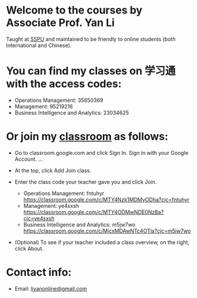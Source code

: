 # Welcome to the courses by Associate Prof. Yan Li
Taught at [SSPU](http://en.sspu.edu.cn/2018/) and maintained to be friendly to online students (both International and Chinese).

# You can find my classes on 学习通 with the access codes:
* Operations  Management: 35650369
* Management: 95219216
* Business Intelligence and Analytics: 23034625


# Or join my [classroom](http://classroom.google.com) as follows:
* Go to classroom.google.com and click Sign In. Sign in with your Google Account. ...
* At the top, click Add Join class.
* Enter the class code your teacher gave you and click Join. 
    * Operations  Management: fntuhyr
      https://classroom.google.com/c/MTY4Nzk1MDMyODha?cjc=fntuhyr
    * Management: ye4sxsh
      https://classroom.google.com/c/MTY4ODMwNDE0NzBa?cjc=ye4sxsh
    * Business Intelligence and Analytics: m5jw7wo
      https://classroom.google.com/c/MjcxMDAwNTc4OTla?cjc=m5jw7wo
      
* (Optional) To see if your teacher included a class overview, on the right, click About.

# Contact info:
* Email: liyanonline@gmail.com

